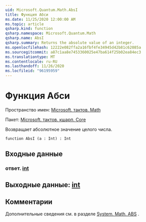 ```yaml
---
uid: Microsoft.Quantum.Math.AbsI
title: Функция Абси
ms.date: 11/25/2020 12:00:00 AM
ms.topic: article
qsharp.kind: function
qsharp.namespace: Microsoft.Quantum.Math
qsharp.name: AbsI
qsharp.summary: Returns the absolute value of an integer.
ms.openlocfilehash: 12222e082ffa2a16fbf4fe34945d42b81c62085a
ms.sourcegitcommit: a87c1aa8e7453360025e47ba614f25b02ea84ec3
ms.translationtype: MT
ms.contentlocale: ru-RU
ms.lasthandoff: 11/26/2020
ms.locfileid: "96195959"
---
```

# <a name="absi-function"></a>Функция Абси

Пространство имен: [Microsoft. тактов. Math](xref:Microsoft.Quantum.Math)

Пакет: [Microsoft. тактов. кшарп. Core](https://nuget.org/packages/Microsoft.Quantum.QSharp.Core)


Возвращает абсолютное значение целого числа.

```qsharp
function AbsI (a : Int) : Int
```


## <a name="input"></a>Входные данные

### <a name="a--int"></a>ответ. [int](xref:microsoft.quantum.lang-ref.int)





## <a name="output--int"></a>Выходные данные: [int](xref:microsoft.quantum.lang-ref.int)



## <a name="remarks"></a>Комментарии

Дополнительные сведения см. в разделе [System. Math. ABS](https://docs.microsoft.com/dotnet/api/system.math.abs) .
